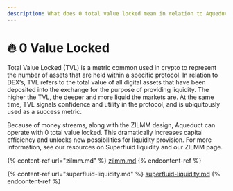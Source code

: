 ```yaml
---
description: What does 0 total value locked mean in relation to Aqueduct?
---
```


# 🔥 0 Value Locked

Total Value Locked (TVL) is a metric common used in crypto to represent the number of assets that are held within a specific protocol. In relation to DEX’s, TVL refers to the total value of all digital assets that have been deposited into the exchange for the purpose of providing liquidity. The higher the TVL, the deeper and more liquid the markets are. At the same time, TVL signals confidence and utility in the protocol, and is ubiquitously used as a success metric.



Because of money streams, along with the ZILMM design, Aqueduct can operate with 0 total value locked. This dramatically increases capital efficiency and unlocks new possibilities for liquidity provision. For more information, see our resources on Superfluid liquidity and our ZILMM page.

{% content-ref url="zilmm.md" %}
[zilmm.md](zilmm.md)
{% endcontent-ref %}

{% content-ref url="superfluid-liquidity.md" %}
[superfluid-liquidity.md](superfluid-liquidity.md)
{% endcontent-ref %}
